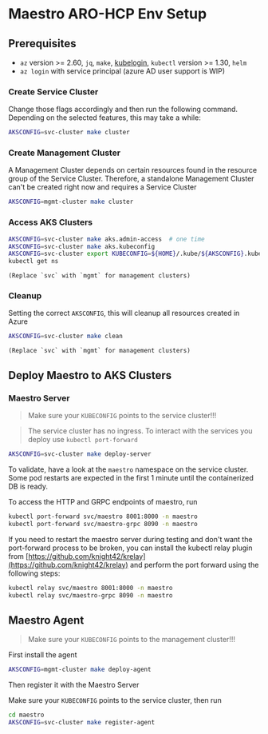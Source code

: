 # Maestro ARO-HCP Env Setup

## Prerequisites

* `az` version >= 2.60, `jq`, `make`, [kubelogin](https://azure.github.io/kubelogin/install.html), `kubectl` version >= 1.30, `helm`
* `az login` with service principal (azure AD user support is WIP)

### Create Service Cluster

Change those flags accordingly and then run the following command. Depending on the selected features, this may take a while:

  ```bash
  AKSCONFIG=svc-cluster make cluster
  ```

### Create Management Cluster

A Management Cluster depends on certain resources found in the resource group of the Service Cluster. Therefore, a standalone Management Cluster can't be created right now and requires a Service Cluster

  ```bash
  AKSCONFIG=mgmt-cluster make cluster
  ```

### Access AKS Clusters

   ```bash
   AKSCONFIG=svc-cluster make aks.admin-access  # one time
   AKSCONFIG=svc-cluster make aks.kubeconfig
   AKSCONFIG=svc-cluster export KUBECONFIG=${HOME}/.kube/${AKSCONFIG}.kubeconfig
   kubectl get ns
   ```

    (Replace `svc` with `mgmt` for management clusters)

### Cleanup

Setting the correct `AKSCONFIG`, this will cleanup all resources created in Azure

   ```bash
   AKSCONFIG=svc-cluster make clean
   ```

    (Replace `svc` with `mgmt` for management clusters)

## Deploy Maestro to AKS Clusters

### Maestro Server

> Make sure your `KUBECONFIG` points to the service cluster!!!

> The service cluster has no ingress. To interact with the services you deploy use `kubectl port-forward`

  ```bash
  AKSCONFIG=svc-cluster make deploy-server
  ```

To validate, have a look at the `maestro` namespace on the service cluster. Some pod restarts are expected in the first 1 minute until the containerized DB is ready.

To access the HTTP and GRPC endpoints of maestro, run

  ```bash
  kubectl port-forward svc/maestro 8001:8000 -n maestro
  kubectl port-forward svc/maestro-grpc 8090 -n maestro
  ```

If you need to restart the maestro server during testing and don't want the port-forward process to be broken, you can install the kubectl relay plugin from [https://github.com/knight42/krelay](https://github.com/knight42/krelay) and perform the port forward using the following steps:


  ```bash
  kubectl relay svc/maestro 8001:8000 -n maestro
  kubectl relay svc/maestro-grpc 8090 -n maestro
  ```

## Maestro Agent

> Make sure your `KUBECONFIG` points to the management cluster!!!

First install the agent

  ```bash
  AKSCONFIG=mgmt-cluster make deploy-agent
  ```

Then register it with the Maestro Server

Make sure your `KUBECONFIG` points to the service cluster, then run

  ```bash
  cd maestro
  AKSCONFIG=svc-cluster make register-agent
  ```
